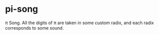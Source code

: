 # pi-song
π Song. All the digits of π are taken in some custom radix, and each radix corresponds to some sound.

